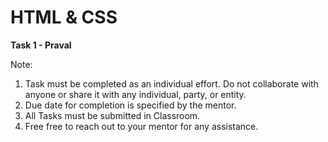 # HTML & CSS

**Task 1 - Praval**

Note:
1. Task must be completed as an individual effort. Do not collaborate with anyone or share it with any individual, party, or entity.
2. Due date for completion is specified by the mentor.
3. All Tasks must be submitted in Classroom.
4. Free free to reach out to your mentor for any assistance.
